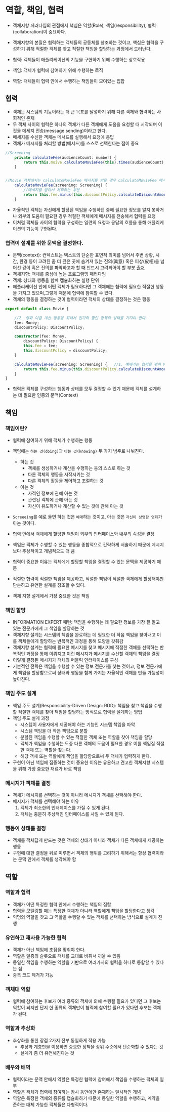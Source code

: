 # 역할, 책임, 협력

* 객체지향 페러다임의 관점에서 핵심은 역할(Role), 책임(responsibility), 협력(collaboration)이 중요하다.
* 객체지향의 본질은 협력하는 객체들의 공동체를 창조하는 것이고, 핵심은 협력을 구성하기 위해 적절한 객체를 찾고 적절한 책임을 할당하는 과정에서 드러난다.

* 협력: 객체들이 애플리케이션의 기능을 구현하기 위해 수행하는 상호작용
* 책임: 객체가 협력에 참여하기 위해 수행하는 로직
* 역할: 객체들이 협력 안에서 수행하는 책임들이 모여있는 집합

## 협력

* 객체는 시스템의 기능이라는 더 큰 목표를 달성하기 위해 다른 객체와 협력하는 사회적인 존재
* 두 객체 사이의 협력은 하나의 객체가 다른 객체에게 도움을 요청할 때 시작되며 이 것을 메세지 전송(message sending)이라고 한다.
* 메세지를 수신한 객체는 메서드를 실행해서 요청에 응답
* 객체가 메시지를 처리할 방법(메서드)를 스스로 선택한다는 점이 중요
```javascript
//Screening 
    private calculateFee(audienceCount: number) {
        return this.moive.calculateMovieFee(this).times(audienceCount); //Movie 객체에 calculateMovieFee 메세지 전송
    }


//Movie 객체에서는 calculateMovieFee 메시지를 받을 경우 calculateMovieFee 메서드를 실행
    calculateMovieFee(screening: Screening) {
        //메세지를 받아서 처리하는 부분
        return this.fee.minus(this.discountPolicy.calculateDiscountAmount(screening));
    }
```
* 자율적인 객체는 자신에게 할당된 책임을 수행하던 중에 필요한 정보를 알지 못하거나 외부의 도움이 필요한 경우 적절한 객체에게 메시지를 전송해서 협력을 요청
* 이처럼 객체들 사이의 협력을 구성하는 일련의 요청과 응답의 흐름을 통해 애플리케이션의 기능이 구현된다.

### 협력이 설계를 위한 문맥을 결정한다.

* 문맥(context): 컨텍스트는 텍스트의 단순한 표면적 의미를 넘어서 주변 상황, 시간, 환경 등이 고려된 좀 더 깊은 곳에 숨겨져 있는 진의(眞意) 혹은 피상(皮相)을 넘어선 깊이 혹은 진의를 파악하고자 할 때 반드시 고려되어야 할 부분 [출처](http://blog.rightbrain.co.kr/?p=8770)
* 객체지향: 객체를 중심에 높는 프로그램밍 패러다임
* 객체: 상태와 행동을 함께 캡슐화하는 실행 단위
* 애플리케이션 안에 어떤 객체가 필요하다면 그 객체에는 협력에 필요한 적절한 행동을 가지고 있으며,그렇게 때문에 협력에 참여할 수 있다.
* 객체의 행동을 결정하는 것이 협력이라면 객체의 상태를 결정하는 것은 행동
```typescript
export default class Movie {

    //2. 영화 여금 계산 행동을 위해서 원가와 할인 정책의 상태를 가져야 한다.
    fee: Money;                     
    discountPolicy: DiscountPolicy;

    constructor(fee: Money,     
        discountPolicy: DiscountPolicy) {
        this.fee = fee;
        this.discountPolicy = discountPolicy;
    }

    calculateMovieFee(screening: Screening) {   //1. 예매라는 협력을 위하 Moive에서는 영화 요금 계산 행동을 가져아한다.
        return this.fee.minus(this.discountPolicy.calculateDiscountAmount(screening));
    }
}
```
* 협력은 객체를 구성하는 행동과 상태를 모두 결정할 수 있기 때문에 객체를 설계하는 데 필요한 인종의 문맥(Context)

## 책임

### 책임이란?

* 협력에 참여하기 위해 객체가 수행하는 행동
* 책임에는 `하는 것(doing)`과 `아는 것(knowing)` 두 가지 범주로 나눠진다.
    * 하는 것
        * 객체를 생성하거나 계산을 수행하는 등의 스스로 하는 것
        * 다른 객체의 행동을 시작시키는 것
        * 다른 객체의 활동을 제어하고 조절하는 것
    * 아는 것
        * 사적인 정보에 관해 아는 것
        * 관련된 객체에 관해 아는 것
        * 자신이 유도하거나 계산할 수 있는 것에 관해 아는 것

* `Screeeing`를 예로 들면 하는 것은 `예매`하는 것이고, 아는 것은 `자신이 상영할 영화`가 아는 것이다.
* 협력 안에서 객체에게 할당한 책임이 외부의 인터페이스와 내부의 속성을 결정
* 책임은 객체가 수행할 수 있는 행동을 종합적으로 간략하게 서술하기 때문에 메시지보다 추상적이고 개념적으도 더 큼
* 협력이 중요한 이유는 객체에게 할당할 책임을 결정할 수 있는 문맥을 제공하기 때문
* 적절한 협력이 적절한 책임을 제공하고, 적절한 책임이 적절한 객체에게 할당해야만 단순하고 유연한 설계를 창조할 수 있다.
* 객체 지향 설계에서 가장 중요한 것은 책임

### 책임 할당

* INFORMATION EXPERT 패턴: 책임을 수행하는 데 필요한 정보를 가장 잘 알고 있는 전문가에게 그 책임을 할당하는 것
* 객체지향 설계는 시스템의 책임을 완료하는 데 필요한 더 작음 책임을 찾아내고 이를 객체들에게 할당하는 반복적인 과정을 통해 모양을 갖춰감
* 객체지향 설계는 협력에 필요한 메시지를 찾고 메시지에 적절한 객체를 선택하는 반복적인 과정을 통해 이뤄지고 이런 메시지가 메시지를 수신할 객체의 책임을 결정
* 이렇게 결정된 메시지가 객체의 퍼블릭 인터페이스를 구성
* 기본적인 전략은 책임을 수행할 수 있는 정보 전문가를 찾는 것이고, 정보 전문가에게 책임을 할당함으로써 상태와 행동을 함께 가지는 자율적인 객체를 만들 가능성이 높아진다.

### 책임 주도 설계

* 책임 주도 설계(Responsibility-Driven Design: RDD): 책임을 찾고 책임을 수행할 적절한 객체를 찾아 책임을 할당하는 방식으로 협력을 설계하는 방법
* 책임 주도 설게 과정
    * 시스템이 사용자에게 제공해야 하는 기능인 시스템 책임을 파악
    * 시스템 책임을 더 작은 책임으로 분할
    * 분할된 책임을 수행할 수 있는 적절한 객체 또는 역할을 찾아 책임을 할당
    * 객체가 책임을 수행하는 도중 다른 객체의 도움이 필요한 경우 이를 책임질 적절한 객체 또는 역할을 찾는다.
    * 해당 객체 또는 역할에게 책임을 할당함으로써 두 객체가 협력하게 한다.
* 구현이 아닌 책임에 집중하는 것이 중요한 이유는 유욘하고 견고한 객체지향 시스템을 위해 가장 중요한 재료가 바로 책임

### 메시지가 객체를 결정

* 객체가 메시지를 선택하는 것이 아니라 메시지가 객체를 선택해야 한다.
* 메시지가 객체를 선택해야 하는 이유
   1. 객체가 최소한의 인터페이스를 가질 수 있게 된다.
   2. 객체는 충분히 추상적인 인터페이스를 사질 수 있게 된다.

### 행동이 상태를 결정

* 객체를 객체답게 만드는 것은 객체의 상태가 아니라 객체가 다른 객체에게 제공하는 행동
* 구현에 대한 결정을 뒤로 미루면서 객체의 행위를 고려하기 위해서는 항상 협력이라는 문맥 안에서 객체를 생각해야 함

## 역할

### 역할과 협력

* 객체가 어떤 특정한 협력 안에서 수행하는 책임의 집합
* 협력을 모델링할 때는 특정한 객체가 아니라 역할에게 책임을 할당한다고 생각
* 익명의 역할을 찾고 그 역할을 수행할 수 있는 객체를 선택하는 방식으로 설계가 진행

### 유연하고 재사용 가능한 협력

* 객체가 아닌 책임에 초점을 맞춰야 한다.
* 역할은 일종의 슬롯으로 객체를 교대로 바꿔서 끼울 수 있음
* 동일한 책임을 수행하는 역할을 기반으로 여러가지의 협력을 하나로 통합할 수 있다는 점
* 중복 코드 제거가 가능

### 객체대 역할

* 협력에 참여하는 후보가 여러 종류의 객체에 의해 수행될 필요가 있다면 그 후보는 역할이 되지만 단지 한 종류의 객체만이 협력에 참여할 필요가 있다면 후보는 객체가 된다.

### 역할과 추상화

* 추상화를 통한 장점 2가지 전부 동일하게 적용 가능
    * 추상화 계층만을 이용하면 중요한 정책을 상위 수준에서 단순화할 수 있다는 것
    * 설계가 좀 더 유연해진다는 것

### 배우와 배역

* 협력이라는 문맥 안에서 역할은 특정한 협력에 참여해서 책임을 수행하는 객체의 일부
* 역할은 객체가 협력에 참여하는 잠시 동안에만 존재하는 일시적인 개념
* 역할은 특정한 객체의 종류를 캡슐화하기 때문에 동일한 역할을 수행하고, 계약을 준하는 대체 가능한 객체들은 다형적이다.